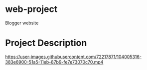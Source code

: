 # web-project
Blogger website

# Project Description
https://user-images.githubusercontent.com/72217871/104005316-383e6900-51a5-11eb-87b9-fe7e73070c70.mp4
